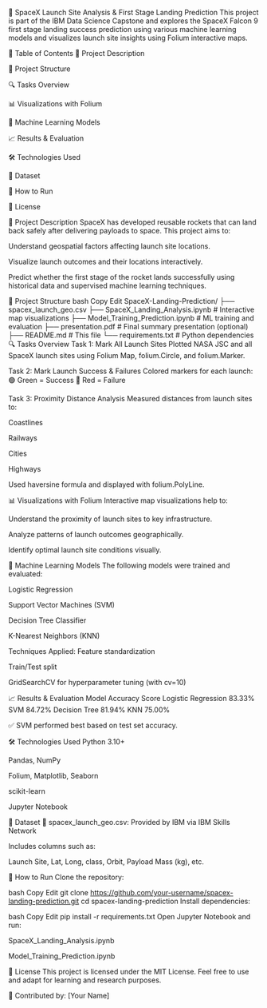 🚀 SpaceX Launch Site Analysis & First Stage Landing Prediction
This project is part of the IBM Data Science Capstone and explores the SpaceX Falcon 9 first stage landing success prediction using various machine learning models and visualizes launch site insights using Folium interactive maps.

📌 Table of Contents
📖 Project Description

📂 Project Structure

🔍 Tasks Overview

📊 Visualizations with Folium

🧠 Machine Learning Models

📈 Results & Evaluation

🛠 Technologies Used

📁 Dataset

📌 How to Run

📜 License

📖 Project Description
SpaceX has developed reusable rockets that can land back safely after delivering payloads to space. This project aims to:

Understand geospatial factors affecting launch site locations.

Visualize launch outcomes and their locations interactively.

Predict whether the first stage of the rocket lands successfully using historical data and supervised machine learning techniques.

📂 Project Structure
bash
Copy
Edit
SpaceX-Landing-Prediction/
├── spacex_launch_geo.csv
├── SpaceX_Landing_Analysis.ipynb   # Interactive map visualizations
├── Model_Training_Prediction.ipynb # ML training and evaluation
├── presentation.pdf                # Final summary presentation (optional)
├── README.md                       # This file
└── requirements.txt                # Python dependencies
🔍 Tasks Overview
Task 1: Mark All Launch Sites
Plotted NASA JSC and all SpaceX launch sites using Folium Map, folium.Circle, and folium.Marker.

Task 2: Mark Launch Success & Failures
Colored markers for each launch:
🟢 Green = Success
🔴 Red = Failure

Task 3: Proximity Distance Analysis
Measured distances from launch sites to:

Coastlines

Railways

Cities

Highways

Used haversine formula and displayed with folium.PolyLine.

📊 Visualizations with Folium
Interactive map visualizations help to:

Understand the proximity of launch sites to key infrastructure.

Analyze patterns of launch outcomes geographically.

Identify optimal launch site conditions visually.

🧠 Machine Learning Models
The following models were trained and evaluated:

Logistic Regression

Support Vector Machines (SVM)

Decision Tree Classifier

K-Nearest Neighbors (KNN)

Techniques Applied:
Feature standardization

Train/Test split

GridSearchCV for hyperparameter tuning (with cv=10)

📈 Results & Evaluation
Model	Accuracy Score
Logistic Regression	83.33%
SVM	84.72%
Decision Tree	81.94%
KNN	75.00%

✅ SVM performed best based on test set accuracy.

🛠 Technologies Used
Python 3.10+

Pandas, NumPy

Folium, Matplotlib, Seaborn

scikit-learn

Jupyter Notebook

📁 Dataset
📄 spacex_launch_geo.csv: Provided by IBM via IBM Skills Network

Includes columns such as:

Launch Site, Lat, Long, class, Orbit, Payload Mass (kg), etc.

📌 How to Run
Clone the repository:

bash
Copy
Edit
git clone https://github.com/your-username/spacex-landing-prediction.git
cd spacex-landing-prediction
Install dependencies:

bash
Copy
Edit
pip install -r requirements.txt
Open Jupyter Notebook and run:

SpaceX_Landing_Analysis.ipynb

Model_Training_Prediction.ipynb

📜 License
This project is licensed under the MIT License.
Feel free to use and adapt for learning and research purposes.

🚀 Contributed by: [Your Name]

